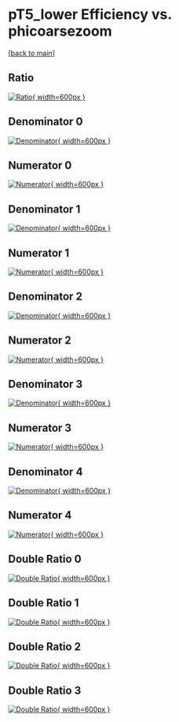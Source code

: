 # pT5_lower Efficiency vs. phicoarsezoom

[[back to main](./)]



## Ratio

[![Ratio](../mtv/var/pT5_lower_xtr_13_1_eff_phicoarsezoom.png){ width=600px }](../mtv/var/pT5_lower_xtr_13_1_eff_phicoarsezoom.pdf)

## Denominator 0

[![Denominator](../mtv/den/pT5_lower_xtr_13_1_eff_phicoarsezoom_den0.png){ width=600px }](../mtv/den/pT5_lower_xtr_13_1_eff_phicoarsezoom_den0.pdf)

## Numerator 0

[![Numerator](../mtv/num/pT5_lower_xtr_13_1_eff_phicoarsezoom_num0.png){ width=600px }](../mtv/num/pT5_lower_xtr_13_1_eff_phicoarsezoom_num0.pdf)

## Denominator 1

[![Denominator](../mtv/den/pT5_lower_xtr_13_1_eff_phicoarsezoom_den1.png){ width=600px }](../mtv/den/pT5_lower_xtr_13_1_eff_phicoarsezoom_den1.pdf)

## Numerator 1

[![Numerator](../mtv/num/pT5_lower_xtr_13_1_eff_phicoarsezoom_num1.png){ width=600px }](../mtv/num/pT5_lower_xtr_13_1_eff_phicoarsezoom_num1.pdf)

## Denominator 2

[![Denominator](../mtv/den/pT5_lower_xtr_13_1_eff_phicoarsezoom_den2.png){ width=600px }](../mtv/den/pT5_lower_xtr_13_1_eff_phicoarsezoom_den2.pdf)

## Numerator 2

[![Numerator](../mtv/num/pT5_lower_xtr_13_1_eff_phicoarsezoom_num2.png){ width=600px }](../mtv/num/pT5_lower_xtr_13_1_eff_phicoarsezoom_num2.pdf)

## Denominator 3

[![Denominator](../mtv/den/pT5_lower_xtr_13_1_eff_phicoarsezoom_den3.png){ width=600px }](../mtv/den/pT5_lower_xtr_13_1_eff_phicoarsezoom_den3.pdf)

## Numerator 3

[![Numerator](../mtv/num/pT5_lower_xtr_13_1_eff_phicoarsezoom_num3.png){ width=600px }](../mtv/num/pT5_lower_xtr_13_1_eff_phicoarsezoom_num3.pdf)

## Denominator 4

[![Denominator](../mtv/den/pT5_lower_xtr_13_1_eff_phicoarsezoom_den4.png){ width=600px }](../mtv/den/pT5_lower_xtr_13_1_eff_phicoarsezoom_den4.pdf)

## Numerator 4

[![Numerator](../mtv/num/pT5_lower_xtr_13_1_eff_phicoarsezoom_num4.png){ width=600px }](../mtv/num/pT5_lower_xtr_13_1_eff_phicoarsezoom_num4.pdf)

## Double Ratio 0

[![Double Ratio](../mtv/ratio/pT5_lower_xtr_13_1_eff_phicoarsezoom_ratio0.png){ width=600px }](../mtv/ratio/pT5_lower_xtr_13_1_eff_phicoarsezoom_ratio0.pdf)

## Double Ratio 1

[![Double Ratio](../mtv/ratio/pT5_lower_xtr_13_1_eff_phicoarsezoom_ratio1.png){ width=600px }](../mtv/ratio/pT5_lower_xtr_13_1_eff_phicoarsezoom_ratio1.pdf)

## Double Ratio 2

[![Double Ratio](../mtv/ratio/pT5_lower_xtr_13_1_eff_phicoarsezoom_ratio2.png){ width=600px }](../mtv/ratio/pT5_lower_xtr_13_1_eff_phicoarsezoom_ratio2.pdf)

## Double Ratio 3

[![Double Ratio](../mtv/ratio/pT5_lower_xtr_13_1_eff_phicoarsezoom_ratio3.png){ width=600px }](../mtv/ratio/pT5_lower_xtr_13_1_eff_phicoarsezoom_ratio3.pdf)

